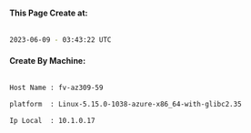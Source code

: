 
   
#### This Page Create at:

```bash

2023-06-09 - 03:43:22 UTC

```

#### Create By Machine:

```bash

Host Name : fv-az309-59

platform  : Linux-5.15.0-1038-azure-x86_64-with-glibc2.35

Ip Local  : 10.1.0.17

```

